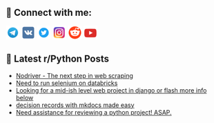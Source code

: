 ## 🔎 Connect with me:
[<img src="https://github.com/bullbesh/bullbesh/blob/main/images/Telegram.png" width="32" height="32" />](https://t.me/bullbesh)
[<img src="https://github.com/bullbesh/bullbesh/blob/main/images/VK.png" width="32" height="32" />](https://vk.com/bullbesh)
[<img src="https://github.com/bullbesh/bullbesh/blob/main/images/Twitter.png" width="32" height="32" />](https://twitter.com/bullbesh1)
[<img src="https://github.com/bullbesh/bullbesh/blob/main/images/Instagram.png" width="32" height="32" />](https://www.instagram.com/bullbesh)
[<img src="https://github.com/bullbesh/bullbesh/blob/main/images/Reddit.png" width="32" height="32" />](https://www.reddit.com/user/bullbesh)
[<img src="https://github.com/bullbesh/bullbesh/blob/main/images/YouTube.png" width="32" height="32" />](https://www.youtube.com/channel/UCtfjRs6uzgq5mfm8S06WTcg)

## 📕 Latest r/Python Posts
<!-- BLOG-POST-LIST:START -->
- [Nodriver - The next step in web scraping](https://www.reddit.com/r/Python/comments/1hbea0n/nodriver_the_next_step_in_web_scraping/)
- [Need to run selenium on databricks](https://www.reddit.com/r/Python/comments/1hbbpf9/need_to_run_selenium_on_databricks/)
- [Looking for a mid-ish level web project in django or flash more info below](https://www.reddit.com/r/Python/comments/1hb8f7h/looking_for_a_midish_level_web_project_in_django/)
- [decision records with mkdocs made easy](https://www.reddit.com/r/Python/comments/1hb7qk9/decision_records_with_mkdocs_made_easy/)
- [Need assistance for reviewing a python project! ASAP.](https://www.reddit.com/r/Python/comments/1hb6udr/need_assistance_for_reviewing_a_python_project/)
<!-- BLOG-POST-LIST:END -->

